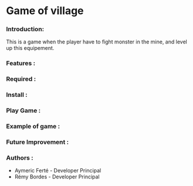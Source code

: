 # Game of village

### Introduction:

This is a game when the player have to fight monster in the mine, and level up this equipement.

### Features :

### Required :

### Install :

### Play Game :

### Example of game :

### Future Improvement :

### Authors :
* Aymeric Ferté - Developer Principal
* Rémy Bordes - Developer Principal